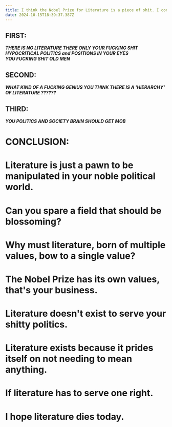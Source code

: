 ```yaml
---
title: I think the Nobel Prize for Literature is a piece of shit. I confess
date: 2024-10-15T18:39:37.387Z
---
```









## FIRST:   
***THERE IS NO LITERATURE THERE ONLY YOUR FUCKING SHIT HYPOCRITICAL POLITICS and POSITIONS IN YOUR EYES***    
***YOU FUCKING SHIT OLD MEN***
  
## SECOND:  
***WHAT KIND OF A FUCKING GENIUS YOU THINK THERE IS A 'HIERARCHY' OF LITERATURE ??????***  
  
## THIRD:  
***YOU POLITICS AND SOCIETY BRAIN SHOULD GET MOB***  
 
>
>
>
>
   
   
   
   
     
  
    
    
    
   
# CONCLUSION:  
# Literature is just a pawn to be manipulated in your noble political world.
# Can you spare a field that should be blossoming?
# Why must literature, born of multiple values, bow to a single value?
# The Nobel Prize has its own values, that's your business.
# Literature doesn't exist to serve your shitty politics.
# Literature exists because it prides itself on not needing to mean anything.
# If literature has to serve one right.
# I hope literature dies today.

